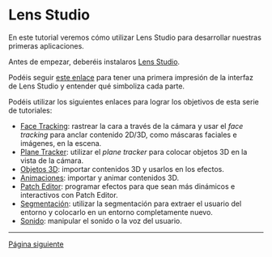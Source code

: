 # Lens Studio

En este tutorial veremos cómo utilizar Lens Studio para desarrollar nuestras primeras aplicaciones.

Antes de empezar, deberéis instalaros [Lens Studio](https://ar.snap.com/download?lang=en-US). 

Podéis seguir [este enlace](Studio.md) para tener una primera impresión de la interfaz de Lens Studio y entender qué simboliza cada parte.

Podéis utilizar los siguientes enlaces para lograr los objetivos de esta serie de tutoriales:

- [Face Tracking](Face-Tracking.md): rastrear la cara a través de la cámara y usar el _face tracking_ para anclar contenido 2D/3D, como máscaras faciales e imágenes, en la escena.
- [Plane Tracker](Plane-Tracker.md): utilizar el _plane tracker_ para colocar objetos 3D en la vista de la cámara.
- [Objetos 3D](Objetos-3D.md): importar contenidos 3D y usarlos en los efectos.
- [Animaciones](Animaciones.md): importar y animar contenidos 3D.
- [Patch Editor](Patch-Editor.md): programar efectos para que sean más dinámicos e interactivos con Patch Editor.
- [Segmentación](Segmentación.md): utilizar la segmentación para extraer el usuario del entorno y colocarlo en un entorno completamente nuevo.
- [Sonido](Sonido.md): manipular el sonido o la voz del usuario.

---
[Página siguiente](Studio.md)
